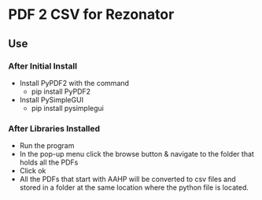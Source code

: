 # PDF 2 CSV for Rezonator
## Use
### After Initial Install
* Install PyPDF2 with the command
  * pip install PyPDF2
* Install PySimpleGUI
  * pip install pysimplegui
### After Libraries Installed
* Run the program
* In the pop-up menu click the browse button & navigate to the folder that holds all the PDFs
* Click ok
* All the PDFs that start with AAHP will be converted to csv files and stored in a folder at the same location where the python file is located.
